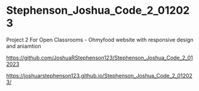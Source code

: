 # Stephenson_Joshua_Code_2_012023

Project 2 For Open Classrooms - Ohmyfood website with responsive design and aniamtion


https://github.com/JoshuaRStephenson123/Stephenson_Joshua_Code_2_012023


https://joshuarstephenson123.github.io/Stephenson_Joshua_Code_2_012023/
